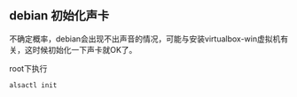 ## debian 初始化声卡
不确定概率，debian会出现不出声音的情况，可能与安装virtualbox-win虚拟机有关，这时候初始化一下声卡就OK了。

root下执行
```
alsactl init
```